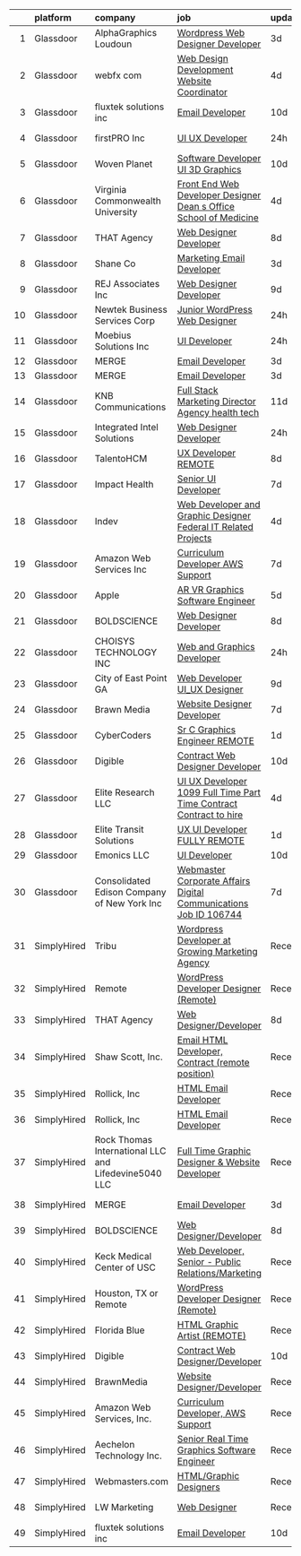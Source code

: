 

|    | platform    | company                                              | job                                                                                                                                                                                                                                                                                                                                                                                                                                                                                                                                                                                                                                                                                                                                                                                                                                                                                                                                                                                                                                                                                                                                                                                                                                                                                                                                                                                          | update_time   | location                |
|---:|:------------|:-----------------------------------------------------|:---------------------------------------------------------------------------------------------------------------------------------------------------------------------------------------------------------------------------------------------------------------------------------------------------------------------------------------------------------------------------------------------------------------------------------------------------------------------------------------------------------------------------------------------------------------------------------------------------------------------------------------------------------------------------------------------------------------------------------------------------------------------------------------------------------------------------------------------------------------------------------------------------------------------------------------------------------------------------------------------------------------------------------------------------------------------------------------------------------------------------------------------------------------------------------------------------------------------------------------------------------------------------------------------------------------------------------------------------------------------------------------------|:--------------|:------------------------|
|  1 | Glassdoor   | AlphaGraphics Loudoun                                | [Wordpress Web Designer   Developer](https://www.glassdoor.com/partner/jobListing.htm?pos=124&ao=1136043&s=58&guid=0000018205c6ae1d859a42a310868e66&src=GD_JOB_AD&t=SR&vt=w&ea=1&cs=1_79cb9cb7&cb=1657954283395&jobListingId=1008000309511&jrtk=3-0-1g82sdbj3kugg801-1g82sdbjjg2ck800-c8d7f1135b07e614-)                                                                                                                                                                                                                                                                                                                                                                                                                                                                                                                                                                                                                                                                                                                                                                                                                                                                                                                                                                                                                                                                                     | 3d            | Leesburg, VA            |
|  2 | Glassdoor   | webfx com                                            | [Web Design   Development Website Coordinator](https://www.glassdoor.com/partner/jobListing.htm?pos=106&ao=1110586&s=58&guid=0000018205c6ae1d859a42a310868e66&src=GD_JOB_AD&t=SR&vt=w&ea=1&cs=1_50275f9e&cb=1657954283392&jobListingId=1007998523722&cpc=A65DF3A704A48F9B&jrtk=3-0-1g82sdbj3kugg801-1g82sdbjjg2ck800-d4afcc7a44cf442e--6NYlbfkN0AA3uNcJ0aeXBAdVd1dUlJvZjHaUXbbC2QUFGJChoFW7xEU327m6es5SMDBLQ2TxuGrU7pGdkpQcVk2eCJ38Po730c6hktXF-ybf6DpVv_RPRPKRtOOJW6UmiqMIiQ-UNIwEWLcIXElztT4NzQdiIz5_MduUoF8dSU3QDb4m-p6sD69sVkqWs6rJ4wRvfWjrJOvnt0Cr-rGqu-YYWL7CL2jhQxvjcHAmZouFFTDv1RYUqN9Ogpg3WLKpKP_oqQXMmS96eKsFiaAkUBBqoyUtnSJTute2lEvsVPwM9a4j88sx8mzUjnZGIo_WNoee_Z6fI60XFmDsvF7Qm3dBGF6xCkicjaGJbgUJpRxeA8Z5VnroLhmVic5uj1Bl2K8ffAYPSqYqrENGREUL7bGsZVXfDDKJVkaI0uJoPDiIiwSkXbOuvyO34TdThH6_kpJHJfFZa7pI1RTLKcrZk23hLiLAWd7aKozCP32eMhVA93giePexfQAYTHbcSn64W9J97hQ5O7spKYEb76P604xjGXa_ObafJm6d1KUfOTKHaAQNiyKdKmPg8Uejadx6xtNrP0j3eY%3D)                                                                                                                                                                                                                                                                                                                                                                                                                                        | 4d            | Harrisburg, PA          |
|  3 | Glassdoor   | fluxtek solutions inc                                | [Email Developer](https://www.glassdoor.com/partner/jobListing.htm?pos=123&ao=1136043&s=58&guid=0000018205c6ae1d859a42a310868e66&src=GD_JOB_AD&t=SR&vt=w&ea=1&cs=1_0422b855&cb=1657954283395&jobListingId=1007984862555&jrtk=3-0-1g82sdbj3kugg801-1g82sdbjjg2ck800-1c6e3ef8f3a17f53-)                                                                                                                                                                                                                                                                                                                                                                                                                                                                                                                                                                                                                                                                                                                                                                                                                                                                                                                                                                                                                                                                                                        | 10d           | Remote                  |
|  4 | Glassdoor   | firstPRO Inc                                         | [UI UX Developer](https://www.glassdoor.com/partner/jobListing.htm?pos=107&ao=1110586&s=58&guid=0000018205c6ae1d859a42a310868e66&src=GD_JOB_AD&t=SR&vt=w&ea=1&cs=1_de3af123&cb=1657954283392&jobListingId=1008007874023&cpc=AC285F3A3ECA6BB0&jrtk=3-0-1g82sdbj3kugg801-1g82sdbjjg2ck800-041e9c9f67e6d4d9--6NYlbfkN0CUiNPx3JJMftrniD84mdXKaxJ3iSjJgJAqzFniN-7X5qfIIbgtbL2t4OMTou7BWJc2_W6u7x70iWBmvlhf0yTeThENFyH91NCxFV1ewuILxY1bCfJxNXR_y3Jlhh63C_9a4KZfWWMm2vbvJGWAsFmz3IuMUD4sA5iKSiIQ_zzRbsD0ak1c_8ThwAD2VNuQAwhHgJ0My88RRdoYixWGAmVdZN9G4DnONQflUl7HmKD-m88ovYjnaQMn01odFm9dsH_rXDLswZE3NzDxIAHIW9gyVT3OEjmgFGIiK8QdyLXd1_yuDCJgsV9FO7GVaHcC2F1U3Iv_Heo-KAKj-LAbcZFysbMa5DvJPsieXnKI-z5p6_3IsqK2mfk9cY04xIPXQ9603dQPiT5AzHi3TmxBgWeFSJulN5Rg0X3MHjOn19B8n854cQQm9-My9G9mHK6Ey7dhDHep2AEWy4lxIq1er4vkFALJyIiSJWKhvWqI0-ZaZrRR41RUluPerp7RRsWAfiaQy7NhP_-PYQ%3D%3D)                                                                                                                                                                                                                                                                                                                                                                                                                                                                                                                       | 24h           | Wilmington, DE          |
|  5 | Glassdoor   | Woven Planet                                         | [Software Developer  UI 3D Graphics ](https://www.glassdoor.com/partner/jobListing.htm?pos=104&ao=1110586&s=58&guid=0000018205c6ae1d859a42a310868e66&src=GD_JOB_AD&t=SR&vt=w&ea=1&cs=1_2006e0ca&cb=1657954283392&jobListingId=1007986416991&cpc=E6B95A06C1BC174B&jrtk=3-0-1g82sdbj3kugg801-1g82sdbjjg2ck800-45e24007f5f1396f--6NYlbfkN0DSgjPPcnEdvoK3uuxfISLALE6pB1FR7YSHOr_tSg5_QCn410VK5Ds4sai37YL-FnFSoIZqvE9RVYgU4zL2mlfJ_uFXv9xCsapT1JUXc56Sf65AsmN7g1lfrJd60L6aU9d3gZIf_D8CIwL1yA069_Fo_jYKHls2jd_9vSYBSvU59-ydQFe80vLvgHOfYSqsmVQvVkKp7Dl5eth3J4MSwV3fCAGBg28RNS_VMEVINEEmwDbWBCEggk3uEPzL9wbnUHd_pfJHT2GLIKLZngbfyYKFbxw7rgtFN3O4vviHerCEnb0rXRfQQW-auoMAXNMGbwPJnNSbc9jn5THGrG8w7KZ-1JeAKIj1gPPD0lJ1QM0Zm68dwTwujb-yPitMdNo1aIuuVhrcG0TvR5YDUFh2xSYIIFVzp5IwvpP8OcXch_bJ-QuOQ7fJQJ8_Q0Z78CuNnDmOdjp_EKdU4kW75XAcy2eCxj57nXJvBNU5ex-CaH3hqnoRxmf4RcC7rgG0yaf0IKnwpP6-LI-KkUQyDT5C9YyudOJ8RgyWOPn2EfBSWB9aHiZ2OaQy8TD5NV6J2NIv7MS8rpxj9mDByg%3D%3D)                                                                                                                                                                                                                                                                                                                                                                                                                                   | 10d           | San Francisco, CA       |
|  6 | Glassdoor   | Virginia Commonwealth University                     | [Front End Web Developer   Designer   Dean s Office  School of Medicine](https://www.glassdoor.com/partner/jobListing.htm?pos=128&ao=1136043&s=58&guid=0000018205c6ae1d859a42a310868e66&src=GD_JOB_AD&t=SR&vt=w&cs=1_8be9e99a&cb=1657954283396&jobListingId=1007998009512&jrtk=3-0-1g82sdbj3kugg801-1g82sdbjjg2ck800-56f1af07584cea35-)                                                                                                                                                                                                                                                                                                                                                                                                                                                                                                                                                                                                                                                                                                                                                                                                                                                                                                                                                                                                                                                      | 4d            | Richmond, VA            |
|  7 | Glassdoor   | THAT Agency                                          | [Web Designer Developer](https://www.glassdoor.com/partner/jobListing.htm?pos=103&ao=1110586&s=58&guid=0000018205c6ae1d859a42a310868e66&src=GD_JOB_AD&t=SR&vt=w&ea=1&cs=1_2a422e5e&cb=1657954283391&jobListingId=1007990020797&cpc=5C70DC7FEE0D01B1&jrtk=3-0-1g82sdbj3kugg801-1g82sdbjjg2ck800-0c50c41ba30ab75e--6NYlbfkN0CNPXhQHeQmpFLG1zbnVry6FDwS6k36Zx3mOturxRE7VTwd-PHBCgegvK6MSUCpLPNO5VeDiSWy4Jg_X4vF36py9cvxKfHCa3YoYBIzWKw3WHI5I-J9NyizVTVDg5tcklXjn-A-4m5usbuY75GunOoLcnQEC6itfPuGb4uBUW9zcmWdS5i-3rDgLi_VQXhNEa-9jGtZeI_LSPHNmKe_c-HDVC6KNHOnYWtBL_sTPcPh1kjZnXrmUegkx4GFVuV0kgbSMspEXQRPyor79H-YRnZ7j_E1YNm27WlRR6fy3-SwbGwbkuLf1Aru7SZ8rgfP9rNA12piVmT8yoVdI1XKpVEH7lF03gPSGJYevcHPEL_K9IXZ_nL_svxteeEQpWd1vssHRASvWh7pEv-l8-9kluAU2udtKTY0uXhyFkAganT-2QvBz4JoYwBuC0Iq0G4djnBZBZJgllpIHVVz3xCTV6TihIrgJtq37TAaEVT1sUcL6o_aLf0lo8uDv3uoYM-N0UI%3D)                                                                                                                                                                                                                                                                                                                                                                                                                                                                                                                              | 8d            | West Palm Beach, FL     |
|  8 | Glassdoor   | Shane Co                                             | [Marketing Email Developer](https://www.glassdoor.com/partner/jobListing.htm?pos=127&ao=1136043&s=58&guid=0000018205c6ae1d859a42a310868e66&src=GD_JOB_AD&t=SR&vt=w&cs=1_53a83953&cb=1657954283396&jobListingId=1008001407584&jrtk=3-0-1g82sdbj3kugg801-1g82sdbjjg2ck800-1bc96c8666fa19ed-)                                                                                                                                                                                                                                                                                                                                                                                                                                                                                                                                                                                                                                                                                                                                                                                                                                                                                                                                                                                                                                                                                                   | 3d            | Greenwood Village, CO   |
|  9 | Glassdoor   | REJ   Associates  Inc                                | [Web Designer Developer](https://www.glassdoor.com/partner/jobListing.htm?pos=101&ao=1110586&s=58&guid=0000018205c6ae1d859a42a310868e66&src=GD_JOB_AD&t=SR&vt=w&ea=1&cs=1_39757019&cb=1657954283391&jobListingId=1007988000128&cpc=87034903B3AB482B&jrtk=3-0-1g82sdbj3kugg801-1g82sdbjjg2ck800-052e4508faa82851--6NYlbfkN0AF_bfm7gzr-f4HtFIOaurJ6VoJjpjfwwjpbPTStdJTja__rm5RFnvmIqP4IgP5Pe_UU-mMrW9psE_3WYuQ8Ej17TjZ_ZnA4Ef1kqQtaP5Yhw0aYQ7OXMBUsZ5R6ikwFO_ZxKqfT8jnjqHckvi7M8tWk6QVmuJpZbrDpHBnb4jmRTPIj_Jz4SB2BrQw7CZHbPgB2fmPYnoBFj-CKmVuXVyOFYII04hZRMaYkg26k_PioLe0K8WNwdAyFLHd1Fyq_BPUeh08hRyOlo0ydARPVreySnmiPVgA_KwtZnsL-7i_Zbr0-ATAti9t9fC-K58jaxBpxyNoxZ3rBawp9Y_M5cAq9ftiho5AiqlVTIZoVKMLfPc912XnGLzPh5VT11oxOsV7tJPWbSd-pUe-yh1J8O59U5NpoZcj-GoyiFWOSmTI_c-uZZ7Ni9b2CPrfX_LGmpRkXwGFXes1IT7JtP9OlNVQK3U7iiU0rKM1OaS2CJJyTHojSIFj3U03RbkMU9F6rJI%3D)                                                                                                                                                                                                                                                                                                                                                                                                                                                                                                                              | 9d            | Fort Meade, MD          |
| 10 | Glassdoor   | Newtek Business Services Corp                        | [Junior WordPress Web Designer](https://www.glassdoor.com/partner/jobListing.htm?pos=126&ao=1136043&s=58&guid=0000018205c6ae1d859a42a310868e66&src=GD_JOB_AD&t=SR&vt=w&ea=1&cs=1_8b32dc0a&cb=1657954283396&jobListingId=1008008021005&jrtk=3-0-1g82sdbj3kugg801-1g82sdbjjg2ck800-a872029c27bc988d-)                                                                                                                                                                                                                                                                                                                                                                                                                                                                                                                                                                                                                                                                                                                                                                                                                                                                                                                                                                                                                                                                                          | 24h           | Remote                  |
| 11 | Glassdoor   | Moebius Solutions  Inc                               | [UI Developer](https://www.glassdoor.com/partner/jobListing.htm?pos=119&ao=1136043&s=58&guid=0000018205c6ae1d859a42a310868e66&src=GD_JOB_AD&t=SR&vt=w&ea=1&cs=1_a363480f&cb=1657954283394&jobListingId=1008008914671&jrtk=3-0-1g82sdbj3kugg801-1g82sdbjjg2ck800-89a6711881dd8897-)                                                                                                                                                                                                                                                                                                                                                                                                                                                                                                                                                                                                                                                                                                                                                                                                                                                                                                                                                                                                                                                                                                           | 24h           | San Diego, CA           |
| 12 | Glassdoor   | MERGE                                                | [Email Developer](https://www.glassdoor.com/partner/jobListing.htm?pos=111&ao=1136043&s=58&guid=0000018205c6ae1d859a42a310868e66&src=GD_JOB_AD&t=SR&vt=w&cs=1_18581d2b&cb=1657954283393&jobListingId=1008000055626&jrtk=3-0-1g82sdbj3kugg801-1g82sdbjjg2ck800-ab82edbd68842002-)                                                                                                                                                                                                                                                                                                                                                                                                                                                                                                                                                                                                                                                                                                                                                                                                                                                                                                                                                                                                                                                                                                             | 3d            | Little Rock, AR         |
| 13 | Glassdoor   | MERGE                                                | [Email Developer](https://www.glassdoor.com/partner/jobListing.htm?pos=117&ao=1136043&s=58&guid=0000018205c6ae1d859a42a310868e66&src=GD_JOB_AD&t=SR&vt=w&cs=1_430d25c8&cb=1657954283394&jobListingId=1008000055625&jrtk=3-0-1g82sdbj3kugg801-1g82sdbjjg2ck800-08f78359d1fa5818-)                                                                                                                                                                                                                                                                                                                                                                                                                                                                                                                                                                                                                                                                                                                                                                                                                                                                                                                                                                                                                                                                                                             | 3d            | Denver, CO              |
| 14 | Glassdoor   | KNB Communications                                   | [Full Stack Marketing Director  Agency  health tech ](https://www.glassdoor.com/partner/jobListing.htm?pos=105&ao=1110586&s=58&guid=0000018205c6ae1d859a42a310868e66&src=GD_JOB_AD&t=SR&vt=w&ea=1&cs=1_4fd111f6&cb=1657954283392&jobListingId=1007982265289&cpc=71532419B2302243&jrtk=3-0-1g82sdbj3kugg801-1g82sdbjjg2ck800-98404997d34288b4--6NYlbfkN0Bzkuy17zoNwKMVjyusHhR7JNYo3SmelKzW8jp1Pa4Tk8SeJt-khgAHW196h0ERZcC_61O7treXuBvJx9McgJUbbBrqHIU6E6_K_u5qjdwkLd4pKiE724KE-2bMp5JnGQt-NgNhl7kdImvuKKICnfnx3S9uv3c5iqGymorm8lTlK_3i64b6MgiD6dMvihb93ikC-nu6oue5H4HSNxYShM09XzWe4Jk4R6pMH8-q7JyspDFn1QbKu4orq_DuLSi9olTch87SkK9MI4YZDTA-Nt_DpG7mq4V4ifYwuTeEIy6Nr47Wt6DdGxnxjn-sTG1cTZ5QA2198hDVItWDm44VysOw8IOfRK3f1dol-k6yvvgyD2Qoqjd5xfXRBurauYL57VEzQTe8RiL134C_uyQ4HhSZGqq6ZnHwjK2oq01o8BijDhFEfXZhCv9KzBJUggGH7BAmnbdWgnfKy_767U-eYPkFQH-10yajXfOx3cPB-66McbqSX3H3ibzcOKlzQW4fJXZlMDmitgcsuRptApTB0bDnLc3I4rfOqXDd1Rs3yuZ0SQ%3D%3D)                                                                                                                                                                                                                                                                                                                                                                                                                                                   | 11d           | Remote                  |
| 15 | Glassdoor   | Integrated Intel Solutions                           | [Web Designer Developer](https://www.glassdoor.com/partner/jobListing.htm?pos=114&ao=1136043&s=58&guid=0000018205c6ae1d859a42a310868e66&src=GD_JOB_AD&t=SR&vt=w&cs=1_0db4e821&cb=1657954283393&jobListingId=1008008326761&jrtk=3-0-1g82sdbj3kugg801-1g82sdbjjg2ck800-53096bd33ca80194-)                                                                                                                                                                                                                                                                                                                                                                                                                                                                                                                                                                                                                                                                                                                                                                                                                                                                                                                                                                                                                                                                                                      | 24h           | Arnold, MO              |
| 16 | Glassdoor   | TalentoHCM                                           | [UX Developer   REMOTE](https://www.glassdoor.com/partner/jobListing.htm?pos=109&ao=1110586&s=58&guid=0000018205c6ae1d859a42a310868e66&src=GD_JOB_AD&t=SR&vt=w&cs=1_68bdae82&cb=1657954283392&jobListingId=1007990640377&cpc=AC285F3A3ECA6BB0&jrtk=3-0-1g82sdbj3kugg801-1g82sdbjjg2ck800-69e601a1d98ac21e--6NYlbfkN0C_SycDmnNWjSnOfNojf-KZh-yXpPzkmZZ6wpMZhR9zB5dLKAJ7UQnWo9NBJTHUaTPuSHqOCgApo8QdfvrvjzZn0SI-ozTqJGpGWm-40dkSe3zrAjRr0NeVOoRed2eJOzPg5ROAdxliP7xP8Xve5q545qfucAXXWCjkkBCm5-2lBpoIoFrWhHeotDuIro75JGl__8WQUx9zd7RvGjRxIiop33mttixuSiHUamv-KUIgRKpI9ovJiitHE7E9bWD0P4vBkXb2WplOij7_ccC8OT3BwUlR76QTCQRMSDG0qYT20XG9pKB7doF3v1gL46w3Eh3T3h_cKPv6KMN6oyyuL9jhLA2xO-6eOoXIumSWCvDO2MLMMhQC7eNIDD4a9jH9X6YeGKtym-FO1xbQ_wLtSof7tt7_Jp_-e-Ey6kmeo8quJ6cuUXANr2ybMBd_ahPMn73TGT3455ZWP8mGxaCnHoEDprHbbaK8mzRHL_N7ZREJEEwccZxWPAI148w98Hhg5L3gJ4G2dXxMaJsIdOiuqQ6M2yYAgutuR2PMS5k6esd16CM1X-mmugA6tUsR5zt9tFA%3D)                                                                                                                                                                                                                                                                                                                                                                                                                                                                    | 8d            | Tysons Corner, VA       |
| 17 | Glassdoor   | Impact Health                                        | [Senior UI Developer](https://www.glassdoor.com/partner/jobListing.htm?pos=121&ao=1136043&s=58&guid=0000018205c6ae1d859a42a310868e66&src=GD_JOB_AD&t=SR&vt=w&ea=1&cs=1_c0837331&cb=1657954283395&jobListingId=1007993486490&jrtk=3-0-1g82sdbj3kugg801-1g82sdbjjg2ck800-85fee972396184a3-)                                                                                                                                                                                                                                                                                                                                                                                                                                                                                                                                                                                                                                                                                                                                                                                                                                                                                                                                                                                                                                                                                                    | 7d            | Remote                  |
| 18 | Glassdoor   | Indev                                                | [Web Developer and Graphic Designer   Federal IT Related Projects](https://www.glassdoor.com/partner/jobListing.htm?pos=113&ao=1136043&s=58&guid=0000018205c6ae1d859a42a310868e66&src=GD_JOB_AD&t=SR&vt=w&ea=1&cs=1_95465000&cb=1657954283393&jobListingId=1007997848741&jrtk=3-0-1g82sdbj3kugg801-1g82sdbjjg2ck800-0fd5f7ed8834f904-)                                                                                                                                                                                                                                                                                                                                                                                                                                                                                                                                                                                                                                                                                                                                                                                                                                                                                                                                                                                                                                                       | 4d            | Remote                  |
| 19 | Glassdoor   | Amazon Web Services  Inc                             | [Curriculum Developer  AWS Support](https://www.glassdoor.com/partner/jobListing.htm?pos=129&ao=1136043&s=58&guid=0000018205c6ae1d859a42a310868e66&src=GD_JOB_AD&t=SR&vt=w&cs=1_b6e11138&cb=1657954283396&jobListingId=1007993476834&jrtk=3-0-1g82sdbj3kugg801-1g82sdbjjg2ck800-0d052afa27f6d646-)                                                                                                                                                                                                                                                                                                                                                                                                                                                                                                                                                                                                                                                                                                                                                                                                                                                                                                                                                                                                                                                                                           | 7d            | Remote                  |
| 20 | Glassdoor   | Apple                                                | [AR VR Graphics Software Engineer](https://www.glassdoor.com/partner/jobListing.htm?pos=108&ao=1110586&s=58&guid=0000018205c6ae1d859a42a310868e66&src=GD_JOB_AD&t=SR&vt=w&cs=1_cf7ab86a&cb=1657954283392&jobListingId=1007995962951&cpc=8795CF9063CD573D&jrtk=3-0-1g82sdbj3kugg801-1g82sdbjjg2ck800-cb71f4b7b5a77fe2--6NYlbfkN0BvKrLyj5gPmtZO9T8euul8TCxuuKNOtzRJOomxnwSEodTz2Bc-sPZl29JElYHfcoRY8Zkc4eMGH07Xmysi5P622TjspGQYX0ADfh1qzT2uiUGQZ1tz5czTBEf_EZjWZZvI39pAuLzYa0G8k5R8lZfiWWh-Yce7K-8ox1o9ZOomVZ1fYIDP14QZj-11vsB2fwLCwJhX-uUOZCAcgcDtZskXyHynC3kY28QDjPs-8XLDm6hh9NsSMYMmerbIPBJX7QPZzW7RWintet8j2dxGwg8cTn0kIc8tbeZkNYwZA1x8-9WPTys6cPmj80-kogwKZAHye3IFNbQVLI_BVFNf2schuTSSuaNhYzc3Bb_mpCNvHi35bGpWtmi4vMjXYMaIYQk0l06X-M4ZBQ1DlDSIrC3N1QL597VhE91_cZ_2aSAzItxUOfbp9dRdL590a9WD-GRZMC4KCgCjNyYNcqmiOxIBugCyygHWGS--bkw0tmMCkHdny9CY8G9yKRzaZ-lELUpykUDaScZ6L-t_uZsbTA-7dnKVWORZziG-dwMDg6x0cQlPHleqqOTVeTPxrAWkjeQdSwmNYOSKdDOA4s0RWDgMephDaq40vEaYjgopNJCBFRbi_lpRI--d_C26btZC6IRLHJmjfg6IwACSaP0eLsGZgwUDoaXeoKa5q4AlPiDEGetjYeKGhbuJdnstMxKhawqAtmOC3XBxdTShYPWxsZ51Z8yF51s3Wsf-V6_xxgE6pYLoXLAkME3ENpKGqbw5FP841EHns7E4C427ZSxkpmpa7TiL-wuwG2EA0pXMJLlzinxNPk5CaWU6sLBH8KzbnNO9iyoXjh2uBOPnGXxqZLu2udg03rk_twXgjMfLerNPYxvkMzk0RSNZ-2NgoRecohdBcIwU8OWg0QXeXa-F6AGl84L9lLTHE8nQrrFl_JPG673rL9s8CjeEOhIZg2krdfD4wKUTXGZvB_MzwZYNTKJJ)                                       | 5d            | Culver City, CA         |
| 21 | Glassdoor   | BOLDSCIENCE                                          | [Web Designer Developer](https://www.glassdoor.com/partner/jobListing.htm?pos=115&ao=1136043&s=58&guid=0000018205c6ae1d859a42a310868e66&src=GD_JOB_AD&t=SR&vt=w&ea=1&cs=1_34bea1ae&cb=1657954283393&jobListingId=1007990262833&jrtk=3-0-1g82sdbj3kugg801-1g82sdbjjg2ck800-9b582723f68ecd53-)                                                                                                                                                                                                                                                                                                                                                                                                                                                                                                                                                                                                                                                                                                                                                                                                                                                                                                                                                                                                                                                                                                 | 8d            | Remote                  |
| 22 | Glassdoor   | CHOISYS TECHNOLOGY INC                               | [Web and Graphics Developer](https://www.glassdoor.com/partner/jobListing.htm?pos=118&ao=1136043&s=58&guid=0000018205c6ae1d859a42a310868e66&src=GD_JOB_AD&t=SR&vt=w&cs=1_a3b5bd06&cb=1657954283394&jobListingId=1008008316889&jrtk=3-0-1g82sdbj3kugg801-1g82sdbjjg2ck800-2da7a1c0636f8906-)                                                                                                                                                                                                                                                                                                                                                                                                                                                                                                                                                                                                                                                                                                                                                                                                                                                                                                                                                                                                                                                                                                  | 24h           | Charlottesville, VA     |
| 23 | Glassdoor   | City of East Point  GA                               | [Web Developer UI_UX Designer](https://www.glassdoor.com/partner/jobListing.htm?pos=125&ao=1136043&s=58&guid=0000018205c6ae1d859a42a310868e66&src=GD_JOB_AD&t=SR&vt=w&cs=1_cc37b6c2&cb=1657954283395&jobListingId=1007987965771&jrtk=3-0-1g82sdbj3kugg801-1g82sdbjjg2ck800-e5781bb998209cdb-)                                                                                                                                                                                                                                                                                                                                                                                                                                                                                                                                                                                                                                                                                                                                                                                                                                                                                                                                                                                                                                                                                                | 9d            | East Point, GA          |
| 24 | Glassdoor   | Brawn Media                                          | [Website Designer Developer](https://www.glassdoor.com/partner/jobListing.htm?pos=122&ao=1136043&s=58&guid=0000018205c6ae1d859a42a310868e66&src=GD_JOB_AD&t=SR&vt=w&cs=1_92d427eb&cb=1657954283395&jobListingId=1007993195383&jrtk=3-0-1g82sdbj3kugg801-1g82sdbjjg2ck800-a28a6c2fdd846bbd-)                                                                                                                                                                                                                                                                                                                                                                                                                                                                                                                                                                                                                                                                                                                                                                                                                                                                                                                                                                                                                                                                                                  | 7d            | Albany, NY              |
| 25 | Glassdoor   | CyberCoders                                          | [Sr C   Graphics Engineer   REMOTE](https://www.glassdoor.com/partner/jobListing.htm?pos=110&ao=1110586&s=58&guid=0000018205c6ae1d859a42a310868e66&src=GD_JOB_AD&t=SR&vt=w&ea=1&cs=1_9413b1ad&cb=1657954283393&jobListingId=1008004907420&cpc=334ABAF5D42DC775&jrtk=3-0-1g82sdbj3kugg801-1g82sdbjjg2ck800-725516c45c9f05d6--6NYlbfkN0CpFJQzrgRR8WqXWK1qKKEqALWJw739KlKqr2H-MSI4eoBlI4EFrmor2FYZMP3muM0iaF6FCsL4pFBBaOa2GA2bmQYzwuJ3SzJF0dDmrGB6s2wSGWaJpmBxZUsKyWOniNpHVLNdcN_fO-780FonAu678qcJBqaSLnHymW7-Avbn5nIA6tRUhxIPouecMRB_n9MkWmHnb6gvoW1vpiPEsurKNrktRAFKP5I2YTsvWUBZPsIQ4t6CzVTsINFTTk9WVIKFWNjaGaM0QynUpWDGPX00Dk7NPHhhXjKe1tcymMW0gsAr7m6hgD77-sQMsuoit-dWIzZtG6xTxUwx8GeLilHmHWr_F2SFdfIswmcHKmNXB5RThQD2MNmilAEGVMDOsheNBFD7pnw_EydXfnQ9y_Yc_gdamadliZpqtJUmFF2842gUZYQF14Z2YhPoacd6aQXpB-qW5ceO_u24iZUOVWMVh1C-HBuqXIwZOqFR-bX4iKShlFT0B6TTKDylyj3HtRZGxm0RyE-UX-iUmVC4zuHiUEywt3QmNhzfrcDRLPU8oI9nkRtkfC5ioSbNms8_xiIyIHwO7UHxjupUd0bygVlXdszY9F_OT2lvtmKDqtJLETWgailMadldcHdSvztnDlAZfb1qFM7Petn_u8fhaw0l1serfkkTM-R2zT4KZvQlSGG6lmHW_aDK-1JHhUsGZMXVb4kiraB01MqN6AjlUDgKasm0U_mq_tX4xg2gH5nftC8z5UWYFJlYmaim0rtFvN4PLFJ600fPMTBqyY-yjHowL3aXwEboLpWumMQkK8yt1PNaa2etuHcGYaCAEsgxhfHH7_4OxwyYa5jrsp4YirVpERwZS9BbTq_8_Wen2CAZGT-8HXigaIZesn1t40e7a6hWAQVo0rAEfWrYIE6_yozmYGaGAvL_VEqEmy7d61ew-0cs0ZSo8g4AUqoiPunH92ZDnvdg82AZUrDH2OUKVZT48IAqJdlhvamDjgJNOYiPW1FGid91C_4R) | 1d            | Las Vegas, NV           |
| 26 | Glassdoor   | Digible                                              | [Contract Web Designer Developer](https://www.glassdoor.com/partner/jobListing.htm?pos=120&ao=1136043&s=58&guid=0000018205c6ae1d859a42a310868e66&src=GD_JOB_AD&t=SR&vt=w&ea=1&cs=1_6b104034&cb=1657954283395&jobListingId=1007986118313&jrtk=3-0-1g82sdbj3kugg801-1g82sdbjjg2ck800-e318e2dbc3f9b5b6-)                                                                                                                                                                                                                                                                                                                                                                                                                                                                                                                                                                                                                                                                                                                                                                                                                                                                                                                                                                                                                                                                                        | 10d           | Denver, CO              |
| 27 | Glassdoor   | Elite Research  LLC                                  | [UI UX Developer 1099 Full Time Part Time Contract Contract to hire](https://www.glassdoor.com/partner/jobListing.htm?pos=116&ao=1136043&s=58&guid=0000018205c6ae1d859a42a310868e66&src=GD_JOB_AD&t=SR&vt=w&ea=1&cs=1_20a1be3d&cb=1657954283394&jobListingId=1007998081844&jrtk=3-0-1g82sdbj3kugg801-1g82sdbjjg2ck800-7ea752f900b8a941-)                                                                                                                                                                                                                                                                                                                                                                                                                                                                                                                                                                                                                                                                                                                                                                                                                                                                                                                                                                                                                                                     | 4d            | Remote                  |
| 28 | Glassdoor   | Elite Transit Solutions                              | [UX UI Developer FULLY REMOTE](https://www.glassdoor.com/partner/jobListing.htm?pos=130&ao=1136043&s=58&guid=0000018205c6ae1d859a42a310868e66&src=GD_JOB_AD&t=SR&vt=w&ea=1&cs=1_536f2ef9&cb=1657954283396&jobListingId=1008006194186&jrtk=3-0-1g82sdbj3kugg801-1g82sdbjjg2ck800-c3c6bfa230c12233-)                                                                                                                                                                                                                                                                                                                                                                                                                                                                                                                                                                                                                                                                                                                                                                                                                                                                                                                                                                                                                                                                                           | 1d            | Pittsburgh, PA          |
| 29 | Glassdoor   | Emonics LLC                                          | [UI Developer](https://www.glassdoor.com/partner/jobListing.htm?pos=112&ao=1136043&s=58&guid=0000018205c6ae1d859a42a310868e66&src=GD_JOB_AD&t=SR&vt=w&ea=1&cs=1_73071917&cb=1657954283393&jobListingId=1007985021314&jrtk=3-0-1g82sdbj3kugg801-1g82sdbjjg2ck800-f92cdf06e8bb91ed-)                                                                                                                                                                                                                                                                                                                                                                                                                                                                                                                                                                                                                                                                                                                                                                                                                                                                                                                                                                                                                                                                                                           | 10d           | Ohio City, OH           |
| 30 | Glassdoor   | Consolidated Edison Company of New York  Inc         | [Webmaster  Corporate Affairs Digital Communications Job ID  106744](https://www.glassdoor.com/partner/jobListing.htm?pos=102&ao=1110586&s=58&guid=0000018205c6ae1d859a42a310868e66&src=GD_JOB_AD&t=SR&vt=w&ea=1&cs=1_f5538fc8&cb=1657954283391&jobListingId=1007992531178&cpc=C5C93DE40C8A001B&jrtk=3-0-1g82sdbj3kugg801-1g82sdbjjg2ck800-61243dc3bc80d09d--6NYlbfkN0DAGtXxJq4ifnMqGPxfLFKEBklv6ysVHPdhOHnfUGcu7gb8r8ggcmCZ-8VvbWisCXkLo4fnVpxvfu5FtQcBf4_1svyjZdgVDZ916k1WmTtLUmG-83BphqwOFbkQWJiV7I_qTbFKK3eYw_13JhTVD_GTHgXBYKC6WrpW8MusSrpFCroyeQW1SDWcXiS557ImQKrX_Kz_MkeOiQw1BMf7uS49ei2VrhLo07xFCw73nob5URHoX3AwOUTPHssi3pBhebrwFDP9W0FFMO58BIcfw8Wz0ZZzTEeooC_6NSPgYI8KhewWV2rLycMUiPrP6oysLWi0gQb6osqe5ypU6zl73Lr-yRyry2B9MFEuBLg91Leweoyg4MdsCrF8HO_e4Y5gopTDQXvGuK183bCtMR9mNVw8L3HYcwtZ2NQn3PDBoE_GBZjWS-Fg6pDd9XzN1wTiWzftDHUyAuKbRJF-weyDnWtCt1KubRhJwd8acKEU0RMjBfuEzr1WU7Sw4VLlAEUPGc_3tvs0yinvBFbyDnM8Jx5zXe73bzlMLWYJlcnvwWetonQ95bDjajn_)                                                                                                                                                                                                                                                                                                                                                                                                                                | 7d            | New York, NY            |
| 31 | SimplyHired | Tribu                                                | [Wordpress Developer at Growing Marketing Agency](https://www.simplyhired.com/job/gYV_zScIp78JvOXoDGtB53-VvmIK3QpcC46pcErBfCF1Vf4H_LFgeg?q=graphic+developer)                                                                                                                                                                                                                                                                                                                                                                                                                                                                                                                                                                                                                                                                                                                                                                                                                                                                                                                                                                                                                                                                                                                                                                                                                                | Recently      | San Antonio, TX         |
| 32 | SimplyHired | Remote                                               | [WordPress Developer Designer (Remote)](https://www.simplyhired.com/job/vCmXXL4JGKGV5eNVuHA7oB8PSm-NsHdC9WQISU8OzQ6fl4_GaHZp9A?q=graphic+developer)                                                                                                                                                                                                                                                                                                                                                                                                                                                                                                                                                                                                                                                                                                                                                                                                                                                                                                                                                                                                                                                                                                                                                                                                                                          | Recently      | United States           |
| 33 | SimplyHired | THAT Agency                                          | [Web Designer/Developer](https://www.simplyhired.com/job/m0oZX4TgCMBuMfeVen-0yIpZZQKasy7pH2TUvTeb1vl11djg1S_v1A?q=graphic+developer)                                                                                                                                                                                                                                                                                                                                                                                                                                                                                                                                                                                                                                                                                                                                                                                                                                                                                                                                                                                                                                                                                                                                                                                                                                                         | 8d            | West Palm Beach, FL     |
| 34 | SimplyHired | Shaw Scott, Inc.                                     | [Email HTML Developer, Contract (remote position)](https://www.simplyhired.com/job/lp97AwzllwqjS1oXYQVdk_sx_ANbNmrf_26-hefBENEAnwkJ6YFw_Q?q=graphic+developer)                                                                                                                                                                                                                                                                                                                                                                                                                                                                                                                                                                                                                                                                                                                                                                                                                                                                                                                                                                                                                                                                                                                                                                                                                               | Recently      | Seattle, WA             |
| 35 | SimplyHired | Rollick, Inc                                         | [HTML Email Developer](https://www.simplyhired.com/job/XOBvr-FPlcbrKDU6fwn7cySQFiXUBT59WK26gB6UhBDl1ROl_YjQ4g?q=graphic+developer)                                                                                                                                                                                                                                                                                                                                                                                                                                                                                                                                                                                                                                                                                                                                                                                                                                                                                                                                                                                                                                                                                                                                                                                                                                                           | Recently      | Remote                  |
| 36 | SimplyHired | Rollick, Inc                                         | [HTML Email Developer](https://www.simplyhired.com/job/XOBvr-FPlcbrKDU6fwn7cySQFiXUBT59WK26gB6UhBDl1ROl_YjQ4g?q=graphic+developer)                                                                                                                                                                                                                                                                                                                                                                                                                                                                                                                                                                                                                                                                                                                                                                                                                                                                                                                                                                                                                                                                                                                                                                                                                                                           | Recently      | Remote                  |
| 37 | SimplyHired | Rock Thomas International LLC and Lifedevine5040 LLC | [Full Time Graphic Designer & Website Developer](https://www.simplyhired.com/job/Vb3fDQ7-qsZn7_2XacWsaomusZQ-m7PW2-kDmu9m99nclW5rEX1XWA?q=graphic+developer)                                                                                                                                                                                                                                                                                                                                                                                                                                                                                                                                                                                                                                                                                                                                                                                                                                                                                                                                                                                                                                                                                                                                                                                                                                 | Recently      | Phoenix, AZ             |
| 38 | SimplyHired | MERGE                                                | [Email Developer](https://www.simplyhired.com/job/jQxZOGH0mM7-AWJNeuAltB9lDeYdmOA7TitPExeH7UMinangSZDm7Q?q=graphic+developer)                                                                                                                                                                                                                                                                                                                                                                                                                                                                                                                                                                                                                                                                                                                                                                                                                                                                                                                                                                                                                                                                                                                                                                                                                                                                | 3d            | Denver, CO +2 locations |
| 39 | SimplyHired | BOLDSCIENCE                                          | [Web Designer/Developer](https://www.simplyhired.com/job/sYUKzDCC9Ek4JY5njJSAAaDIO08fAnCCvpdH2_8zk4gdZMPFJhsCsw?q=graphic+developer)                                                                                                                                                                                                                                                                                                                                                                                                                                                                                                                                                                                                                                                                                                                                                                                                                                                                                                                                                                                                                                                                                                                                                                                                                                                         | 8d            | Remote                  |
| 40 | SimplyHired | Keck Medical Center of USC                           | [Web Developer, Senior - Public Relations/Marketing](https://www.simplyhired.com/job/50iSNN2DnpDsyYzwzL4ZDPKiTPZUfrEof14jLYGzZ4qtIwED_hW2nQ?q=graphic+developer)                                                                                                                                                                                                                                                                                                                                                                                                                                                                                                                                                                                                                                                                                                                                                                                                                                                                                                                                                                                                                                                                                                                                                                                                                             | Recently      | Los Angeles, CA         |
| 41 | SimplyHired | Houston, TX or Remote                                | [WordPress Developer Designer (Remote)](https://www.simplyhired.com/job/h5NIRqnG6nzwtBLlFlrT64773r4CAOGZWfW6vATD8Z8CzAc7NchDIg?q=graphic+developer)                                                                                                                                                                                                                                                                                                                                                                                                                                                                                                                                                                                                                                                                                                                                                                                                                                                                                                                                                                                                                                                                                                                                                                                                                                          | Recently      | The Woodlands, TX       |
| 42 | SimplyHired | Florida Blue                                         | [HTML Graphic Artist (REMOTE)](https://www.simplyhired.com/job/pmMgQEmguB_t2sxowKqVR0pBquvGn8m7qjH3dQeSzhozPnY4Ri99FQ?q=graphic+developer)                                                                                                                                                                                                                                                                                                                                                                                                                                                                                                                                                                                                                                                                                                                                                                                                                                                                                                                                                                                                                                                                                                                                                                                                                                                   | Recently      | United States           |
| 43 | SimplyHired | Digible                                              | [Contract Web Designer/Developer](https://www.simplyhired.com/job/bF2py9lR9BMv4iCJJie43-o65ySHBXHD_ACOkiM693NYK11tVr5apA?q=graphic+developer)                                                                                                                                                                                                                                                                                                                                                                                                                                                                                                                                                                                                                                                                                                                                                                                                                                                                                                                                                                                                                                                                                                                                                                                                                                                | 10d           | Denver, CO              |
| 44 | SimplyHired | BrawnMedia                                           | [Website Designer/Developer](https://www.simplyhired.com/job/78BxKl1R6BpfuVu8Kpk-1cxMOjiHDgxQMPxrbQ5J7eWU9PbYxXCHNA?q=graphic+developer)                                                                                                                                                                                                                                                                                                                                                                                                                                                                                                                                                                                                                                                                                                                                                                                                                                                                                                                                                                                                                                                                                                                                                                                                                                                     | Recently      | Albany, NY              |
| 45 | SimplyHired | Amazon Web Services, Inc.                            | [Curriculum Developer, AWS Support](https://www.simplyhired.com/job/HK8u_W1s0Qj0XDr9nNnkhPX9sMTG6alrgg3-o7yRflu5mLBMl-pugg?q=graphic+developer)                                                                                                                                                                                                                                                                                                                                                                                                                                                                                                                                                                                                                                                                                                                                                                                                                                                                                                                                                                                                                                                                                                                                                                                                                                              | Recently      | Remote +1 location      |
| 46 | SimplyHired | Aechelon Technology Inc.                             | [Senior Real Time Graphics Software Engineer](https://www.simplyhired.com/job/rcdIZu0u86YflWDJtkQswNVvTN3B-3L7qF5--HTYfTqZ6vl6sJ-lpA?q=graphic+developer)                                                                                                                                                                                                                                                                                                                                                                                                                                                                                                                                                                                                                                                                                                                                                                                                                                                                                                                                                                                                                                                                                                                                                                                                                                    | Recently      | Overland Park, KS       |
| 47 | SimplyHired | Webmasters.com                                       | [HTML/Graphic Designers](https://www.simplyhired.com/job/1S2ki1F2e97xk1bn0P3q05lu3BQ0Tpk7KwB7Zii_z8pQmxmAAOWD5g?q=graphic+developer)                                                                                                                                                                                                                                                                                                                                                                                                                                                                                                                                                                                                                                                                                                                                                                                                                                                                                                                                                                                                                                                                                                                                                                                                                                                         | Recently      | Tampa, FL               |
| 48 | SimplyHired | LW Marketing                                         | [Web Designer](https://www.simplyhired.com/job/kDquTcIFVkACo17rxXyBH1euyHV334rjWisRNfirQp1-b1PKoPtaNw?q=graphic+developer)                                                                                                                                                                                                                                                                                                                                                                                                                                                                                                                                                                                                                                                                                                                                                                                                                                                                                                                                                                                                                                                                                                                                                                                                                                                                   | Recently      | Bonita Springs, FL      |
| 49 | SimplyHired | fluxtek solutions inc                                | [Email Developer](https://www.simplyhired.com/job/pkfcnbb5TqVGu5LukxKdYgvCDq7FFHHjwMQ_T1ZF3z6z2Fa53GQhZw?q=graphic+developer)                                                                                                                                                                                                                                                                                                                                                                                                                                                                                                                                                                                                                                                                                                                                                                                                                                                                                                                                                                                                                                                                                                                                                                                                                                                                | 10d           | Remote                  |